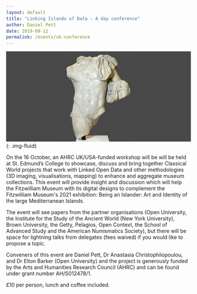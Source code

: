 ```yaml
---
layout: default
title: "Linking Islands of Data - A day conference"
author: Daniel Pett
date: 2019-09-12
permalink: /events/uk-conference
---
```


![](/images/layouts/dionysus.jpg){: .img-fluid}

On the 16 October, an AHRC UK/USA-funded workshop will be will be held at St. Edmund’s College to showcase, discuss and bring together Classical World projects that work with Linked Open Data and other methodologies (3D imaging, visualisations, mapping) to enhance and aggregate museum collections. This event will provide insight and discussion which will help the Fitzwilliam Museum with its digital designs to complement the Fitzwilliam Museum's 2021 exhibition: Being an Islander: Art and Identity of the large Mediterranean Islands.

The event will see papers from the partner organisations (Open University, the Institute for the Study of the Ancient World (New York University), Brown University, the Getty, Pelagios, Open Context, the School of Advanced Study and the American Numismatics Society), but there will be space for lightning talks from delegates (fees waived) if you would like to propose a topic.  

Conveners of this event are Daniel Pett, Dr Anastasia Christophilopoulou, and Dr Elton Barker (Open University) and the project is generously funded by the Arts and Humanities Research Council (AHRC) and can be found under grant number AH/S012478/1.

£10 per person, lunch and coffee included.
